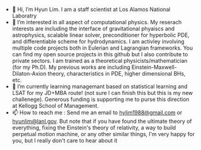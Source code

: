- 👋 Hi, I’m Hyun Lim. I am a staff scientist at Los Alamos National Laboratry
- 👀 I’m interested in all aspect of computational physics. My reserach interests are including the interface of gravitational phyaiscs and astrophysics, scalable linear solver, preconditioner for hyperbolic PDE, and differentiable scheme for hydrodynamics. I am activley involving multiple code projects both in Eulerian and Lagrangian frameworks. You can find my open source projects in this github but I also contribute to private sectors. I am trained as a theoretical physicists/mathematician (for my Ph.D). My previous works are including Einstein-Maxwell-Dilaton-Axion theory, characteristics in PDE, higher dimensional BHs, etc. 
- 🌱 I’m currently learning managemant based on statistical learning and LSAT for my JD+MBA route! (not sure I can finish this but this is my new challenege). Generous funding is supporting me to purse this direction at Kellogg School of Management. 
- 📫 How to reach me : Send me an email to hylim1988@gmail.com or hyunlim@lanl.gov. But note that if you have found the ultimate theory of everything, fixing the Einstein's theory of relativity, a way to build perpetual motion machine, or any other similar things, I'm very happy for you, but I really don't care to hear about it

<!---
hlim88/hlim88 is a ✨ special ✨ repository because its `README.md` (this file) appears on your GitHub profile.
You can click the Preview link to take a look at your changes.
--->
